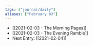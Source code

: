 ```yaml
---
tags: ["journal/daily"]
aliases: ["February 03"]
---
```


- [[2021-02-03 - The Morning Pages]]
- [[2021-02-03 - The Evening Ramble]]
- Next Entry: [[2021-02-04]]